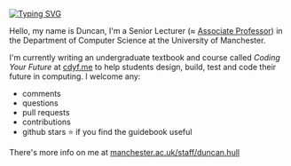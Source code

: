 [![Typing SVG](https://readme-typing-svg.herokuapp.com?font=Fira+Code&pause=1000&random=false&width=435&lines=Your+future+is+bright+.+.+.;Your+future+needs+coding+.+.+.;Let's+start+coding+your+future+.+.+.;Find+out+more+at+www.cdyf.me)](https://git.io/typing-svg)

Hello, my name is Duncan, I'm a Senior Lecturer (≈ [Associate Professor](https://en.wikipedia.org/wiki/Associate_professor)) in the Department of Computer Science at the University of Manchester. 

I'm currently writing an undergraduate textbook and course called *Coding Your Future* at [cdyf.me](https://www.cdyf.me/) to help students design, build, test and code their future in computing. I welcome any: 

* comments
* questions
* pull requests
* contributions
* github stars ⭐️ if you find the guidebook useful

There's more info on me at [manchester.ac.uk/staff/duncan.hull](https://personalpages.manchester.ac.uk/staff/duncan.hull/)
